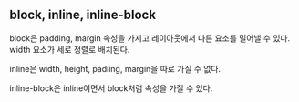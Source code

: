 ## block, inline, inline-block

block은 padding, margin 속성을 가지고 레이아웃에서 다른 요소를 밀어낼 수 있다. width 요소가 세로 정렬로 배치된다.

inline은 width, height, padiing, margin을 따로 가질 수 없다.

inline-block은 inline이면서 block처럼 속성을 가질 수 있다.
